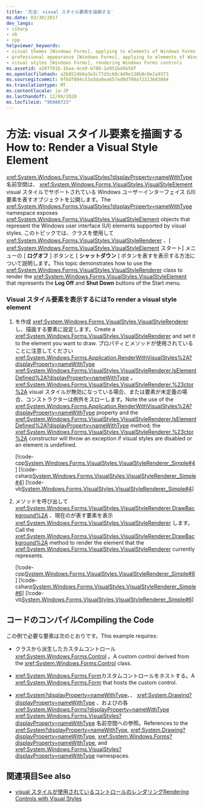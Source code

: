 ```yaml
---
title: '方法: visual スタイル要素を描画する'
ms.date: 03/30/2017
dev_langs:
- csharp
- vb
- cpp
helpviewer_keywords:
- visual themes [Windows Forms], applying to elements of Windows Forms applications
- professional appearance [Windows Forms], applying to elements of Windows Forms applications
- visual styles [Windows Forms], rendering Windows Forms controls
ms.assetid: a207781b-1baa-4ce9-b788-1e951bd4b5df
ms.openlocfilehash: a2b9524b6a3e3c77d3c68c4d9e138b8c0e2a9373
ms.sourcegitcommit: 9f6df084c53a3da0ea657ed0d708a72213683084
ms.translationtype: MT
ms.contentlocale: ja-JP
ms.lasthandoff: 12/09/2020
ms.locfileid: "96980723"
---
```

# <a name="how-to-render-a-visual-style-element"></a><span data-ttu-id="90046-102">方法: visual スタイル要素を描画する</span><span class="sxs-lookup"><span data-stu-id="90046-102">How to: Render a Visual Style Element</span></span>
<span data-ttu-id="90046-103"><xref:System.Windows.Forms.VisualStyles?displayProperty=nameWithType>名前空間は、 <xref:System.Windows.Forms.VisualStyles.VisualStyleElement> visual スタイルでサポートされている Windows ユーザーインターフェイス (UI) 要素を表すオブジェクトを公開します。</span><span class="sxs-lookup"><span data-stu-id="90046-103">The <xref:System.Windows.Forms.VisualStyles?displayProperty=nameWithType> namespace exposes <xref:System.Windows.Forms.VisualStyles.VisualStyleElement> objects that represent the Windows user interface (UI) elements supported by visual styles.</span></span> <span data-ttu-id="90046-104">このトピックでは、クラスを使用して <xref:System.Windows.Forms.VisualStyles.VisualStyleRenderer> 、[ <xref:System.Windows.Forms.VisualStyles.VisualStyleElement> スタート] メニューの [ **ログオフ** ] ボタンと [ **シャットダウン** ] ボタンを表すを表示する方法について説明します。</span><span class="sxs-lookup"><span data-stu-id="90046-104">This topic demonstrates how to use the <xref:System.Windows.Forms.VisualStyles.VisualStyleRenderer> class to render the <xref:System.Windows.Forms.VisualStyles.VisualStyleElement> that represents the **Log Off** and **Shut Down** buttons of the Start menu.</span></span>  
  
### <a name="to-render-a-visual-style-element"></a><span data-ttu-id="90046-105">Visual スタイル要素を表示するには</span><span class="sxs-lookup"><span data-stu-id="90046-105">To render a visual style element</span></span>  
  
1. <span data-ttu-id="90046-106">を作成 <xref:System.Windows.Forms.VisualStyles.VisualStyleRenderer> し、描画する要素に設定します。</span><span class="sxs-lookup"><span data-stu-id="90046-106">Create a <xref:System.Windows.Forms.VisualStyles.VisualStyleRenderer> and set it to the element you want to draw.</span></span> <span data-ttu-id="90046-107">プロパティとメソッドが使用されていることに注意してください <xref:System.Windows.Forms.Application.RenderWithVisualStyles%2A?displayProperty=nameWithType> <xref:System.Windows.Forms.VisualStyles.VisualStyleRenderer.IsElementDefined%2A?displayProperty=nameWithType> 。 <xref:System.Windows.Forms.VisualStyles.VisualStyleRenderer.%23ctor%2A> visual スタイルが無効になっている場合、または要素が未定義の場合、コンストラクターは例外をスローします。</span><span class="sxs-lookup"><span data-stu-id="90046-107">Note the use of the <xref:System.Windows.Forms.Application.RenderWithVisualStyles%2A?displayProperty=nameWithType> property and the <xref:System.Windows.Forms.VisualStyles.VisualStyleRenderer.IsElementDefined%2A?displayProperty=nameWithType> method; the <xref:System.Windows.Forms.VisualStyles.VisualStyleRenderer.%23ctor%2A> constructor will throw an exception if visual styles are disabled or an element is undefined.</span></span>  
  
     [!code-cpp[System.Windows.Forms.VisualStyles.VisualStyleRenderer_Simple#4](~/samples/snippets/cpp/VS_Snippets_Winforms/System.Windows.Forms.VisualStyles.VisualStyleRenderer_Simple/cpp/form1.cpp#4)]
     [!code-csharp[System.Windows.Forms.VisualStyles.VisualStyleRenderer_Simple#4](~/samples/snippets/csharp/VS_Snippets_Winforms/System.Windows.Forms.VisualStyles.VisualStyleRenderer_Simple/CS/form1.cs#4)]
     [!code-vb[System.Windows.Forms.VisualStyles.VisualStyleRenderer_Simple#4](~/samples/snippets/visualbasic/VS_Snippets_Winforms/System.Windows.Forms.VisualStyles.VisualStyleRenderer_Simple/VB/form1.vb#4)]  
  
2. <span data-ttu-id="90046-108">メソッドを呼び出して <xref:System.Windows.Forms.VisualStyles.VisualStyleRenderer.DrawBackground%2A> 、現在のが表す要素を表示 <xref:System.Windows.Forms.VisualStyles.VisualStyleRenderer> します。</span><span class="sxs-lookup"><span data-stu-id="90046-108">Call the <xref:System.Windows.Forms.VisualStyles.VisualStyleRenderer.DrawBackground%2A> method to render the element that the <xref:System.Windows.Forms.VisualStyles.VisualStyleRenderer> currently represents.</span></span>  
  
     [!code-cpp[System.Windows.Forms.VisualStyles.VisualStyleRenderer_Simple#6](~/samples/snippets/cpp/VS_Snippets_Winforms/System.Windows.Forms.VisualStyles.VisualStyleRenderer_Simple/cpp/form1.cpp#6)]
     [!code-csharp[System.Windows.Forms.VisualStyles.VisualStyleRenderer_Simple#6](~/samples/snippets/csharp/VS_Snippets_Winforms/System.Windows.Forms.VisualStyles.VisualStyleRenderer_Simple/CS/form1.cs#6)]
     [!code-vb[System.Windows.Forms.VisualStyles.VisualStyleRenderer_Simple#6](~/samples/snippets/visualbasic/VS_Snippets_Winforms/System.Windows.Forms.VisualStyles.VisualStyleRenderer_Simple/VB/form1.vb#6)]  
  
## <a name="compiling-the-code"></a><span data-ttu-id="90046-109">コードのコンパイル</span><span class="sxs-lookup"><span data-stu-id="90046-109">Compiling the Code</span></span>  
 <span data-ttu-id="90046-110">この例で必要な要素は次のとおりです。</span><span class="sxs-lookup"><span data-stu-id="90046-110">This example requires:</span></span>  
  
- <span data-ttu-id="90046-111">クラスから派生したカスタムコントロール <xref:System.Windows.Forms.Control> 。</span><span class="sxs-lookup"><span data-stu-id="90046-111">A custom control derived from the <xref:System.Windows.Forms.Control> class.</span></span>  
  
- <span data-ttu-id="90046-112"><xref:System.Windows.Forms.Form>カスタムコントロールをホストする。</span><span class="sxs-lookup"><span data-stu-id="90046-112">A <xref:System.Windows.Forms.Form> that hosts the custom control.</span></span>  
  
- <span data-ttu-id="90046-113"><xref:System?displayProperty=nameWithType>、、 <xref:System.Drawing?displayProperty=nameWithType> 、およびの各 <xref:System.Windows.Forms?displayProperty=nameWithType> <xref:System.Windows.Forms.VisualStyles?displayProperty=nameWithType> 名前空間への参照。</span><span class="sxs-lookup"><span data-stu-id="90046-113">References to the <xref:System?displayProperty=nameWithType>, <xref:System.Drawing?displayProperty=nameWithType>, <xref:System.Windows.Forms?displayProperty=nameWithType>, and <xref:System.Windows.Forms.VisualStyles?displayProperty=nameWithType> namespaces.</span></span>  
  
## <a name="see-also"></a><span data-ttu-id="90046-114">関連項目</span><span class="sxs-lookup"><span data-stu-id="90046-114">See also</span></span>

- [<span data-ttu-id="90046-115">visual スタイルが使用されているコントロールのレンダリング</span><span class="sxs-lookup"><span data-stu-id="90046-115">Rendering Controls with Visual Styles</span></span>](rendering-controls-with-visual-styles.md)
